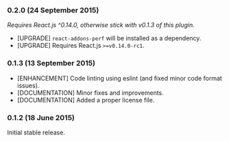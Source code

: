 ### 0.2.0 (24 September 2015)

*Requires React.js ^0.14.0, otherwise stick with v0.1.3 of this plugin.*

* [UPGRADE] `react-addons-perf` will be installed as a dependency.
* [UPGRADE] Requires React.js `>=v0.14.0-rc1`.

### 0.1.3 (13 September 2015)

* [ENHANCEMENT] Code linting using eslint (and fixed minor code format issues).
* [DOCUMENTATION] Minor fixes and improvements.
* [DOCUMENTATION] Added a proper license file.

### 0.1.2 (18 June 2015)

Initial stable release.
